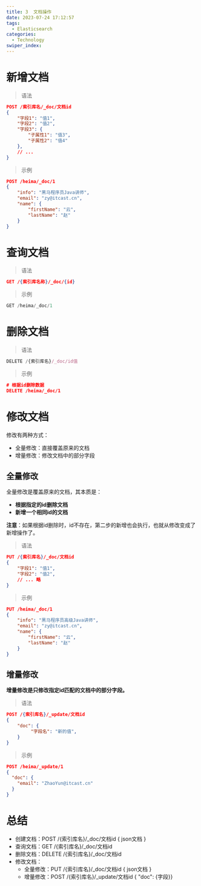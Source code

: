 ```yaml
---
title: 3  文档操作
date: 2023-07-24 17:12:57
tags: 
  - Elasticsearch
categories: 
  - Technology
swiper_index: 
---
```


# 新增文档

> 语法

```json
POST /索引库名/_doc/文档id
{
    "字段1": "值1",
    "字段2": "值2",
    "字段3": {
        "子属性1": "值3",
        "子属性2": "值4"
    },
    // ...
}
```

> 示例 

```json
POST /heima/_doc/1
{
    "info": "黑马程序员Java讲师",
    "email": "zy@itcast.cn",
    "name": {
        "firstName": "云",
        "lastName": "赵"
    }
}
```



# 查询文档

> 语法 

```json
GET /{索引库名称}/_doc/{id}
```

> 示例

```js
GET /heima/_doc/1
```



# 删除文档

> 语法 

```js
DELETE /{索引库名}/_doc/id值
```

> 示例 

```json
# 根据id删除数据
DELETE /heima/_doc/1
```

# 修改文档

修改有两种方式：

- 全量修改：直接覆盖原来的文档
- 增量修改：修改文档中的部分字段

## 全量修改

全量修改是覆盖原来的文档，其本质是：

- **根据指定的id删除文档**
- **新增一个相同id的文档**

**注意**：如果根据id删除时，id不存在，第二步的新增也会执行，也就从修改变成了新增操作了。

> 语法

```json
PUT /{索引库名}/_doc/文档id
{
    "字段1": "值1",
    "字段2": "值2",
    // ... 略
}
```

> 示例

```json
PUT /heima/_doc/1
{
    "info": "黑马程序员高级Java讲师",
    "email": "zy@itcast.cn",
    "name": {
        "firstName": "云",
        "lastName": "赵"
    }
}
```

## 增量修改

**增量修改是只修改指定id匹配的文档中的部分字段。**

> 语法 

```json
POST /{索引库名}/_update/文档id
{
    "doc": {
         "字段名": "新的值",
    }
}
```

> 示例

```json
POST /heima/_update/1
{
  "doc": {
    "email": "ZhaoYun@itcast.cn"
  }
}
```

# 总结

- 创建文档：POST /{索引库名}/_doc/文档id   { json文档 }
- 查询文档：GET /{索引库名}/_doc/文档id
- 删除文档：DELETE /{索引库名}/_doc/文档id
- 修改文档：
  - 全量修改：PUT /{索引库名}/_doc/文档id { json文档 }
  - 增量修改：POST /{索引库名}/_update/文档id { "doc": {字段}}